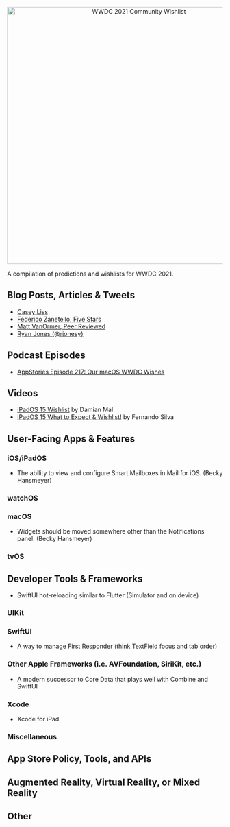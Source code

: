<p align="center"><img src="https://github.com/bhansmeyer/WWDC-2021-Community-Wishlist/blob/main/wishlist_header.jpg?raw=true" width="600" alt="WWDC 2021 Community Wishlist"></p>

A compilation of predictions and wishlists for WWDC 2021.

## Blog Posts, Articles & Tweets
- [Casey Liss](https://www.caseyliss.com/2021/5/11/wwdc-wishes)
- [Federico Zanetello, Five Stars](https://www.fivestars.blog/articles/wwdc21-wishlist/)
- [Matt VanOrmer, Peer Reviewed](https://www.peerreviewed.io/blog/2021/5/4/my-hope-filled-wish-list-for-wwdc-2021)
- [Ryan Jones (@rjonesy)](https://twitter.com/rjonesy/status/1391079898077437954)

## Podcast Episodes
- [AppStories Episode 217: Our macOS WWDC Wishes](https://appstories.net/episodes/217/)

## Videos
- [iPadOS 15 Wishlist](https://www.youtube.com/watch?v=eU28EhV66bI) by Damian Mal
- [iPadOS 15 What to Expect & Wishlist!](https://www.youtube.com/watch?v=kW4S8pKM_jM&t=2s) by Fernando Silva

## User-Facing Apps & Features

### iOS/iPadOS
- The ability to view and configure Smart Mailboxes in Mail for iOS. (Becky Hansmeyer)

### watchOS

### macOS
- Widgets should be moved somewhere other than the Notifications panel. (Becky Hansmeyer)

### tvOS

## Developer Tools & Frameworks
- SwiftUI hot-reloading similar to Flutter (Simulator and on device)

### UIKit

### SwiftUI
- A way to manage First Responder (think TextField focus and tab order)

### Other Apple Frameworks (i.e. AVFoundation, SiriKit, etc.)
- A modern successor to Core Data that plays well with Combine and SwiftUI

### Xcode
- Xcode for iPad

### Miscellaneous

## App Store Policy, Tools, and APIs

## Augmented Reality, Virtual Reality, or Mixed Reality

## Other
